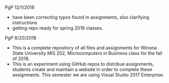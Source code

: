 PgP 12/1/2018
* have been correcting typos found in assignments, also clarifying instructions
* getting repo ready for spring 2019 classes.


PgP 8/20/2018
* This is a complete repository of all files and assignments for Winona State University MIS 202, Microcomputers in Business class for the fall of 2018.
* This is an experiment using GitHub repos to distribue assignments, students create and maintain a website in order to complete these assignments.  This semester we are using Visual Studio 2017 Enterprise.


